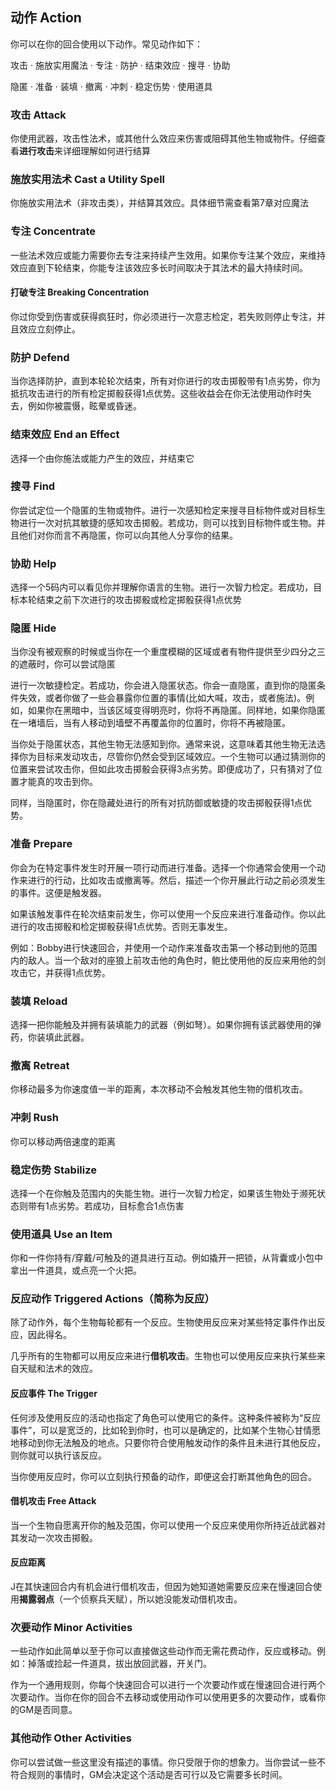 ## 动作 Action

你可以在你的回合使用以下动作。常见动作如下：

攻击 · 施放实用魔法 · 专注 · 防护 · 结束效应 · 搜寻 · 协助

隐匿 · 准备 · 装填 · 撤离 · 冲刺 · 稳定伤势 · 使用道具

### 攻击 Attack

你使用武器，攻击性法术，或其他什么效应来伤害或阻碍其他生物或物件。仔细查看**进行攻击**来详细理解如何进行结算

### 施放实用法术 Cast a Utility Spell

你施放实用法术（非攻击类），并结算其效应。具体细节需查看第7章对应魔法

### 专注 Concentrate

一些法术效应或能力需要你去专注来持续产生效用。如果你专注某个效应，来维持效应直到下轮结束，你能专注该效应多长时间取决于其法术的最大持续时间。

#### 打破专注 Breaking Concentration

你过你受到伤害或获得疯狂时，你必须进行一次意志检定，若失败则停止专注，并且效应立刻停止。

### 防护 Defend

当你选择防护，直到本轮轮次结束，所有对你进行的攻击掷骰带有1点劣势，你为抵抗攻击进行的所有检定掷骰获得1点优势。这些收益会在你无法使用动作时失去，例如你被震慑，眩晕或昏迷。

### 结束效应 End an Effect

选择一个由你施法或能力产生的效应，并结束它

### 搜寻 Find

你尝试定位一个隐匿的生物或物件。进行一次感知检定来搜寻目标物件或对目标生物进行一次对抗其敏捷的感知攻击掷骰。若成功，则可以找到目标物件或生物。并且他们对你而言不再隐匿，你可以向其他人分享你的结果。

### 协助 Help

选择一个5码内可以看见你并理解你语言的生物。进行一次智力检定。若成功，目标本轮结束之前下次进行的攻击掷骰或检定掷骰获得1点优势

### 隐匿 Hide

当你没有被观察的时候或当你在一个重度模糊的区域或者有物件提供至少四分之三的遮蔽时，你可以尝试隐匿

进行一次敏捷检定。若成功，你会进入隐匿状态。你会一直隐匿，直到你的隐匿条件失效，或者你做了一些会暴露你位置的事情(比如大喊，攻击，或者施法)。例如，如果你在黑暗中，当该区域变得明亮时，你将不再隐匿。同样地，如果你隐匿在一堵墙后，当有人移动到墙壁不再覆盖你的位置时，你将不再被隐匿。

当你处于隐匿状态，其他生物无法感知到你。通常来说，这意味着其他生物无法选择你为目标来发动攻击，尽管你仍然会受到区域效应。一个生物可以通过猜测你的位置来尝试攻击你，但如此攻击掷骰会获得3点劣势。即便成功了，只有猜对了位置才能真的攻击到你。

同样，当隐匿时，你在隐藏处进行的所有对抗防御或敏捷的攻击掷骰获得1点优势。

### 准备 Prepare

你会为在特定事件发生时开展一项行动而进行准备。选择一个你通常会使用一个动作来进行的行动，比如攻击或撤离等。然后，描述一个你开展此行动之前必须发生的事件。这便是触发器。

如果该触发事件在轮次结束前发生，你可以使用一个反应来进行准备动作。你以此进行的攻击掷骰和检定掷骰获得1点优势。否则无事发生。

例如：Bobby进行快速回合，并使用一个动作来准备攻击第一个移动到他的范围内的敌人。当一个敌对的座狼上前攻击他的角色时，鲍比使用他的反应来用他的剑攻击它，并获得1点优势。

### 装填 Reload

选择一把你能触及并拥有装填能力的武器（例如弩）。如果你拥有该武器使用的弹药，你装填此武器。

### 撤离 Retreat

你移动最多为你速度值一半的距离，本次移动不会触发其他生物的借机攻击。

### 冲刺 Rush

你可以移动两倍速度的距离

### 稳定伤势 Stabilize

选择一个在你触及范围内的失能生物。进行一次智力检定，如果该生物处于濒死状态则带有1点劣势。若成功，目标愈合1点伤害

### 使用道具 Use an Item

你和一件你持有/穿戴/可触及的道具进行互动。例如撬开一把锁，从背囊或小包中拿出一件道具，或点亮一个火把。

### 反应动作 Triggered Actions（简称为反应）

除了动作外，每个生物每轮都有一个反应。生物使用反应来对某些特定事件作出反应，因此得名。

几乎所有的生物都可以用反应来进行**借机攻击**。生物也可以使用反应来执行某些来自天赋和法术的效应。

#### 反应事件 The Trigger

任何涉及使用反应的活动也指定了角色可以使用它的条件。这种条件被称为“反应事件”，可以是宽泛的，比如轮到你时，也可以是确定的，比如某个生物心甘情愿地移动到你无法触及的地点。只要你符合使用触发动作的条件且未进行其他反应，则你就可以执行该反应。

当你使用反应时，你可以立刻执行预备的动作，即便这会打断其他角色的回合。

#### 借机攻击 Free Attack

当一个生物自愿离开你的触及范围，你可以使用一个反应来使用你所持近战武器对其发动一次攻击掷骰。

#### 反应距离

J在其快速回合内有机会进行借机攻击，但因为她知道她需要反应来在慢速回合使用**揭露弱点**（一个侦察兵天赋），所以她没能发动借机攻击。

### 次要动作 Minor Activities

一些动作如此简单以至于你可以直接做这些动作而无需花费动作，反应或移动。例如：掉落或捡起一件道具，拔出放回武器，开关门。

作为一个通用规则，你每个快速回合可以进行一个次要动作或在慢速回合进行两个次要动作。当你在你的回合不去移动或使用动作可以使用更多的次要动作，或看你的GM是否同意。

### 其他动作 Other Activities

你可以尝试做一些这里没有描述的事情。你只受限于你的想象力。当你尝试一些不符合规则的事情时，GM会决定这个活动是否可行以及它需要多长时间。
